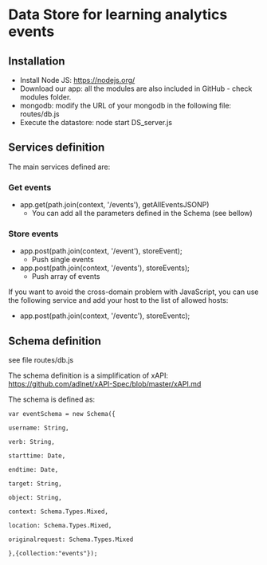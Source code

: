 # Data Store for learning analytics events

## Installation

- Install Node JS: https://nodejs.org/
- Download our app: all the modules are also included in GitHub - check modules folder.
- mongodb: modify the URL of your mongodb in the following file: routes/db.js
- Execute the datastore: node start DS_server.js

## Services definition

The main services defined are:

### Get events

* app.get(path.join(context, '/events'), getAllEventsJSONP) 
   - You can add all the parameters defined in the Schema (see bellow)

### Store events

* app.post(path.join(context, '/event'), storeEvent); 
    - Push single events
* app.post(path.join(context, '/events'), storeEvents); 
    - Push array of events

If you want to avoid the cross-domain problem with JavaScript, you can use the following service and add your host to the list of allowed hosts:

* app.post(path.join(context, '/eventc'), storeEventc);

## Schema definition

see file routes/db.js

The schema definition is a simplification of xAPI: https://github.com/adlnet/xAPI-Spec/blob/master/xAPI.md

The schema is defined as:



    var eventSchema = new Schema({
    
    username: String,

    verb: String,

    starttime: Date,

    endtime: Date,

    target: String,

    object: String,

    context: Schema.Types.Mixed,

    location: Schema.Types.Mixed,

    originalrequest: Schema.Types.Mixed
    
    },{collection:"events"});

   


